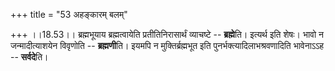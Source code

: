 +++
title = "53 अहङ्कारम् बलम्"

+++
।।18.53।। ब्रह्मभूयाय ब्रह्मत्वायेति प्रतीतिनिरासार्थं व्याचष्टे --
**ब्रह्मे**ति। इत्यर्थ इति शेषः। भावो न जन्मादीत्याशयेन विवृणोति --
**ब्रह्मणी**ति। इयमपि न मुक्तिर्ब्रह्मभूत इति
पुनर्भक्त्यादिलाभश्रवणादिति भावेनाऽऽह -- **सर्वदे**ति।
